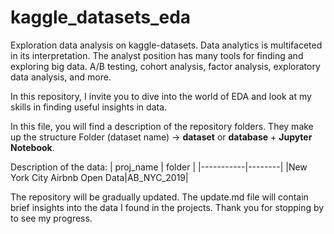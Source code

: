 # kaggle_datasets_eda
Exploration data analysis on kaggle-datasets.
Data analytics is multifaceted in its interpretation. The analyst position has many tools for finding and exploring big data. A/B testing, cohort analysis, factor analysis, exploratory data analysis, and more. 

In this repository, I invite you to dive into the world of EDA and look at my skills in finding useful insights in data. 

In this file, you will find a description of the repository folders. They make up the structure Folder (dataset name) -> **dataset** or **database** + **Jupyter Notebook**. 

Description of the data: 
| proj_name | folder |
|-----------|--------|
|New York City Airbnb Open Data|AB_NYC_2019|

The repository will be gradually updated. The update.md file will contain brief insights into the data I found in the projects. 
Thank you for stopping by to see my progress.
